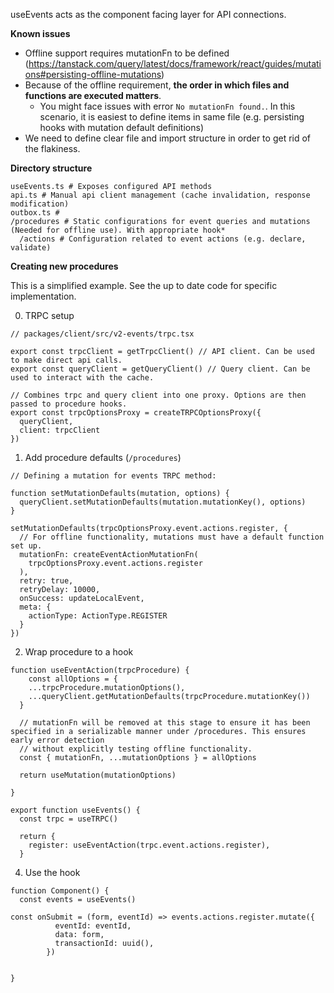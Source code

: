 useEvents acts as the component facing layer for API connections.

**Known issues**

- Offline support requires mutationFn to be defined (https://tanstack.com/query/latest/docs/framework/react/guides/mutations#persisting-offline-mutations)
- Because of the offline requirement, **the order in which files and functions are executed matters**.
  - You might face issues with error `No mutationFn found.`. In this scenario, it is easiest to define items in same file (e.g. persisting hooks with mutation default definitions)
- We need to define clear file and import structure in order to get rid of the flakiness.

**Directory structure**

```
useEvents.ts # Exposes configured API methods
api.ts # Manual api client management (cache invalidation, response modification)
outbox.ts #
/procedures # Static configurations for event queries and mutations (Needed for offline use). With appropriate hook*
  /actions # Configuration related to event actions (e.g. declare, validate)

```

**Creating new procedures**

This is a simplified example. See the up to date code for specific implementation.

0. TRPC setup

```
// packages/client/src/v2-events/trpc.tsx

export const trpcClient = getTrpcClient() // API client. Can be used to make direct api calls.
export const queryClient = getQueryClient() // Query client. Can be used to interact with the cache.

// Combines trpc and query client into one proxy. Options are then passed to procedure hooks.
export const trpcOptionsProxy = createTRPCOptionsProxy({
  queryClient,
  client: trpcClient
})

```

1. Add procedure defaults (`/procedures`)

```
// Defining a mutation for events TRPC method:

function setMutationDefaults(mutation, options) {
  queryClient.setMutationDefaults(mutation.mutationKey(), options)
}

setMutationDefaults(trpcOptionsProxy.event.actions.register, {
  // For offline functionality, mutations must have a default function set up.
  mutationFn: createEventActionMutationFn(
    trpcOptionsProxy.event.actions.register
  ),
  retry: true,
  retryDelay: 10000,
  onSuccess: updateLocalEvent,
  meta: {
    actionType: ActionType.REGISTER
  }
})
```

2. Wrap procedure to a hook

```
function useEventAction(trpcProcedure) {
    const allOptions = {
    ...trpcProcedure.mutationOptions(),
    ...queryClient.getMutationDefaults(trpcProcedure.mutationKey())
  }

  // mutationFn will be removed at this stage to ensure it has been specified in a serializable manner under /procedures. This ensures early error detection
  // without explicitly testing offline functionality.
  const { mutationFn, ...mutationOptions } = allOptions

  return useMutation(mutationOptions)

}

export function useEvents() {
  const trpc = useTRPC()

  return {
    register: useEventAction(trpc.event.actions.register),
  }
```

4. Use the hook

```
function Component() {
  const events = useEvents()

const onSubmit = (form, eventId) => events.actions.register.mutate({
          eventId: eventId,
          data: form,
          transactionId: uuid(),
        })


}

```
